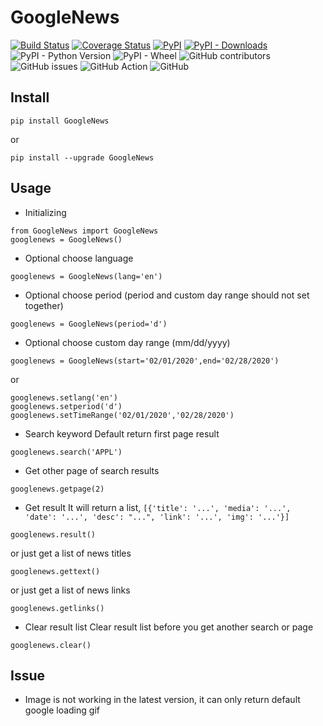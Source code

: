 # GoogleNews

[![Build Status](https://travis-ci.com/HurinHu/GoogleNews.svg)](https://travis-ci.com/HurinHu/GoogleNews)
[![Coverage Status](https://coveralls.io/repos/github/HurinHu/GoogleNews/badge.svg)](https://coveralls.io/github/HurinHu/GoogleNews)
[![PyPI](https://img.shields.io/pypi/v/GoogleNews)](https://pypi.org/project/GoogleNews/)
[![PyPI - Downloads](https://img.shields.io/pypi/dm/GoogleNews)](https://pypistats.org/packages/googlenews)
![PyPI - Python Version](https://img.shields.io/pypi/pyversions/GoogleNews)
![PyPI - Wheel](https://img.shields.io/pypi/wheel/GoogleNews)
![GitHub contributors](https://img.shields.io/github/contributors/HurinHu/GoogleNews)
![GitHub issues](https://img.shields.io/github/issues-raw/HurinHu/GoogleNews)
![GitHub Action](https://github.com/HurinHu/GoogleNews/workflows/GitHub%20Action/badge.svg)
![GitHub](https://img.shields.io/github/license/HurinHu/GoogleNews)

## Install
```
pip install GoogleNews
```
or
```
pip install --upgrade GoogleNews
```
## Usage
- Initializing
```
from GoogleNews import GoogleNews
googlenews = GoogleNews()
```
- Optional choose language
```
googlenews = GoogleNews(lang='en')
```
- Optional choose period (period and custom day range should not set together)
```
googlenews = GoogleNews(period='d')
```
- Optional choose custom day range (mm/dd/yyyy)
```
googlenews = GoogleNews(start='02/01/2020',end='02/28/2020')
```
or
```
googlenews.setlang('en')
googlenews.setperiod('d')
googlenews.setTimeRange('02/01/2020','02/28/2020')
```
- Search keyword
Default return first page result
```
googlenews.search('APPL')
```
- Get other page of search results
```
googlenews.getpage(2)
```
- Get result
It will return a list, `[{'title': '...', 'media': '...', 'date': '...', 'desc': "...", 'link': '...', 'img': '...'}]`
```
googlenews.result()
```
or just get a list of news titles
```
googlenews.gettext()
```
or just get a list of news links
```
googlenews.getlinks()
```
- Clear result list
Clear result list before you get another search or page
```
googlenews.clear()
```
## Issue
- Image is not working in the latest version, it can only return default google loading gif
